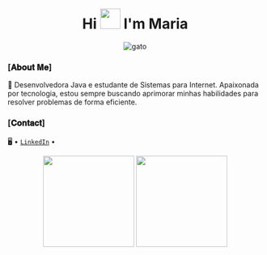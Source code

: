<h1 align="center">Hi <img src="https://user-images.githubusercontent.com/44104676/173990923-48b66056-0bff-472a-b5bf-faab4146e950.gif" height="40"> I'm Maria</h1>

<p align="center">
  <img src="https://github.com/user-attachments/assets/d31005ef-4f3b-4f15-9fb2-c745f0b6648d" alt="gato">
</p>

### [𝐀𝐛𝐨𝐮𝐭 𝐌𝐞]

🚀 Desenvolvedora Java e estudante de Sistemas para Internet. Apaixonada por tecnologia, estou sempre buscando aprimorar minhas habilidades para resolver problemas de forma eficiente.


### [𝐂𝐨𝐧𝐭𝐚𝐜𝐭]

🖥️ • [`LinkedIn`](https://www.linkedin.com/in/maria-aparecida255/) • 

<div align="center">
  <img loading="lazy" height="180em" src="https://github-readme-stats.vercel.app/api/top-langs/?username=MariaSilv255&layout=compact&langs_count=7&theme=dracula"/>
  <img loading="lazy" height="180em" src="https://github-readme-stats.vercel.app/api?username=MariaSilv255&show_icons=true&theme=dracula&include_all_commits=true&count_private=true"/>
</div>
